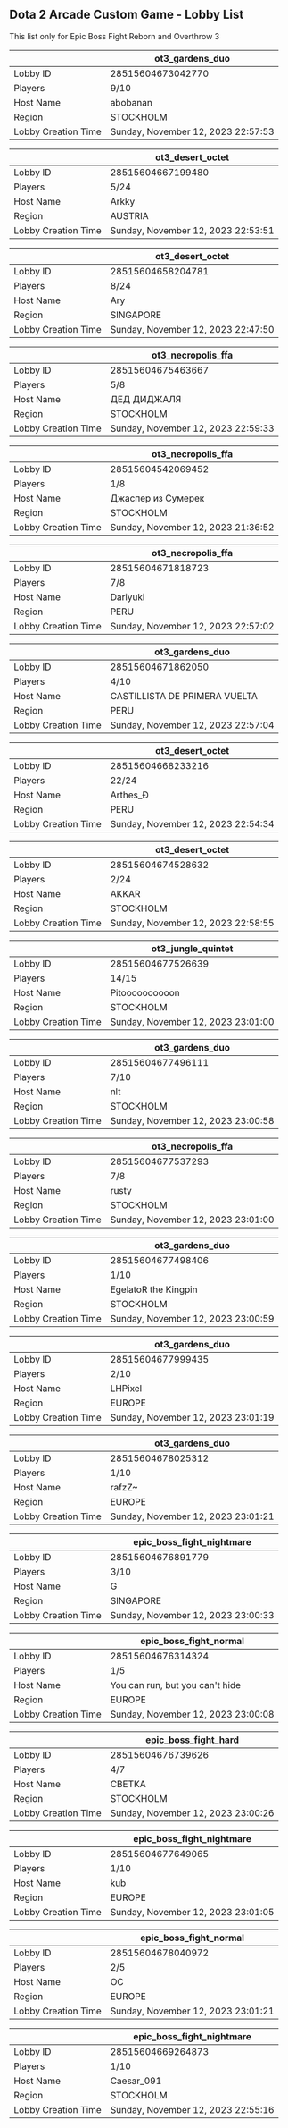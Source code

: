 ## Dota 2 Arcade Custom Game - Lobby List

This list only for Epic Boss Fight Reborn and Overthrow 3

|  | ot3_gardens_duo |
| ------ | ------ |
| Lobby ID | 28515604673042770 |
| Players | 9/10 |
| Host Name | abobanan |
| Region | STOCKHOLM |
| Lobby Creation Time | Sunday, November 12, 2023 22:57:53 |


|  | ot3_desert_octet |
| ------ | ------ |
| Lobby ID | 28515604667199480 |
| Players | 5/24 |
| Host Name | Arkky |
| Region | AUSTRIA |
| Lobby Creation Time | Sunday, November 12, 2023 22:53:51 |


|  | ot3_desert_octet |
| ------ | ------ |
| Lobby ID | 28515604658204781 |
| Players | 8/24 |
| Host Name | Ary |
| Region | SINGAPORE |
| Lobby Creation Time | Sunday, November 12, 2023 22:47:50 |


|  | ot3_necropolis_ffa |
| ------ | ------ |
| Lobby ID | 28515604675463667 |
| Players | 5/8 |
| Host Name | ДЕД ДИДЖАЛЯ |
| Region | STOCKHOLM |
| Lobby Creation Time | Sunday, November 12, 2023 22:59:33 |


|  | ot3_necropolis_ffa |
| ------ | ------ |
| Lobby ID | 28515604542069452 |
| Players | 1/8 |
| Host Name | Джаспер из Сумерек |
| Region | STOCKHOLM |
| Lobby Creation Time | Sunday, November 12, 2023 21:36:52 |


|  | ot3_necropolis_ffa |
| ------ | ------ |
| Lobby ID | 28515604671818723 |
| Players | 7/8 |
| Host Name | Dariyuki |
| Region | PERU |
| Lobby Creation Time | Sunday, November 12, 2023 22:57:02 |


|  | ot3_gardens_duo |
| ------ | ------ |
| Lobby ID | 28515604671862050 |
| Players | 4/10 |
| Host Name | CASTILLISTA DE PRIMERA VUELTA |
| Region | PERU |
| Lobby Creation Time | Sunday, November 12, 2023 22:57:04 |


|  | ot3_desert_octet |
| ------ | ------ |
| Lobby ID | 28515604668233216 |
| Players | 22/24 |
| Host Name | Arthes_Ð |
| Region | PERU |
| Lobby Creation Time | Sunday, November 12, 2023 22:54:34 |


|  | ot3_desert_octet |
| ------ | ------ |
| Lobby ID | 28515604674528632 |
| Players | 2/24 |
| Host Name | AKKAR |
| Region | STOCKHOLM |
| Lobby Creation Time | Sunday, November 12, 2023 22:58:55 |


|  | ot3_jungle_quintet |
| ------ | ------ |
| Lobby ID | 28515604677526639 |
| Players | 14/15 |
| Host Name | Pitoooooooooon |
| Region | STOCKHOLM |
| Lobby Creation Time | Sunday, November 12, 2023 23:01:00 |


|  | ot3_gardens_duo |
| ------ | ------ |
| Lobby ID | 28515604677496111 |
| Players | 7/10 |
| Host Name | nlt |
| Region | STOCKHOLM |
| Lobby Creation Time | Sunday, November 12, 2023 23:00:58 |


|  | ot3_necropolis_ffa |
| ------ | ------ |
| Lobby ID | 28515604677537293 |
| Players | 7/8 |
| Host Name | rusty |
| Region | STOCKHOLM |
| Lobby Creation Time | Sunday, November 12, 2023 23:01:00 |


|  | ot3_gardens_duo |
| ------ | ------ |
| Lobby ID | 28515604677498406 |
| Players | 1/10 |
| Host Name | EgelatoR the Kingpin |
| Region | STOCKHOLM |
| Lobby Creation Time | Sunday, November 12, 2023 23:00:59 |


|  | ot3_gardens_duo |
| ------ | ------ |
| Lobby ID | 28515604677999435 |
| Players | 2/10 |
| Host Name | LHPixel |
| Region | EUROPE |
| Lobby Creation Time | Sunday, November 12, 2023 23:01:19 |


|  | ot3_gardens_duo |
| ------ | ------ |
| Lobby ID | 28515604678025312 |
| Players | 1/10 |
| Host Name | rafzZ~ |
| Region | EUROPE |
| Lobby Creation Time | Sunday, November 12, 2023 23:01:21 |


|  | epic_boss_fight_nightmare |
| ------ | ------ |
| Lobby ID | 28515604676891779 |
| Players | 3/10 |
| Host Name | G |
| Region | SINGAPORE |
| Lobby Creation Time | Sunday, November 12, 2023 23:00:33 |


|  | epic_boss_fight_normal |
| ------ | ------ |
| Lobby ID | 28515604676314324 |
| Players | 1/5 |
| Host Name | You can run, but you can't hide |
| Region | EUROPE |
| Lobby Creation Time | Sunday, November 12, 2023 23:00:08 |


|  | epic_boss_fight_hard |
| ------ | ------ |
| Lobby ID | 28515604676739626 |
| Players | 4/7 |
| Host Name | СВЕТКА |
| Region | STOCKHOLM |
| Lobby Creation Time | Sunday, November 12, 2023 23:00:26 |


|  | epic_boss_fight_nightmare |
| ------ | ------ |
| Lobby ID | 28515604677649065 |
| Players | 1/10 |
| Host Name | kub |
| Region | EUROPE |
| Lobby Creation Time | Sunday, November 12, 2023 23:01:05 |


|  | epic_boss_fight_normal |
| ------ | ------ |
| Lobby ID | 28515604678040972 |
| Players | 2/5 |
| Host Name | OC |
| Region | EUROPE |
| Lobby Creation Time | Sunday, November 12, 2023 23:01:21 |


|  | epic_boss_fight_nightmare |
| ------ | ------ |
| Lobby ID | 28515604669264873 |
| Players | 1/10 |
| Host Name | Caesar_091 |
| Region | STOCKHOLM |
| Lobby Creation Time | Sunday, November 12, 2023 22:55:16 |


